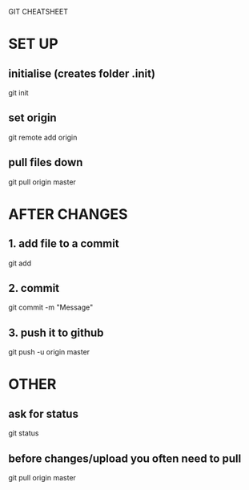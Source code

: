 GIT CHEATSHEET

# SET UP
## initialise (creates folder .init)
git init

## set origin
git remote add origin <url>

## pull files down
git pull origin master




# AFTER CHANGES
## 1. add file to a commit
git add <filename>

## 2. commit
git commit -m "Message"

## 3. push it to github
git push -u origin master



# OTHER 
## ask for status
git status

## before changes/upload you often need to pull
git pull origin master

